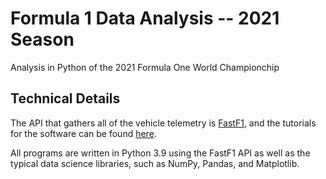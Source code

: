 # Formula 1 Data Analysis -- 2021 Season
Analysis in Python of the 2021 Formula One World Championchip

## Technical Details

The API that gathers all of the vehicle telemetry is [FastF1](https://github.com/theOehrly/Fast-F1), and the tutorials for the software can be found [here](https://medium.com/towards-formula-1-analysis/how-to-start-learning-formula-1-data-analysis-during-the-winter-break-62215d0c1dc4).

All programs are written in Python 3.9 using the FastF1 API as well as the typical data science libraries, such as NumPy, Pandas, and Matplotlib.

